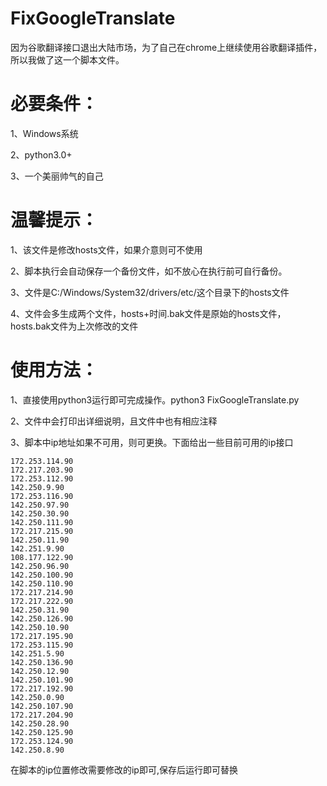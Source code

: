 # FixGoogleTranslate
因为谷歌翻译接口退出大陆市场，为了自己在chrome上继续使用谷歌翻译插件，所以我做了这一个脚本文件。

# 必要条件：
1、Windows系统

2、python3.0+

3、一个美丽帅气的自己

# 温馨提示：
1、该文件是修改hosts文件，如果介意则可不使用

2、脚本执行会自动保存一个备份文件，如不放心在执行前可自行备份。

3、文件是C:/Windows/System32/drivers/etc/这个目录下的hosts文件

4、文件会多生成两个文件，hosts+时间.bak文件是原始的hosts文件，hosts.bak文件为上次修改的文件

# 使用方法：
1、直接使用python3运行即可完成操作。python3 FixGoogleTranslate.py

2、文件中会打印出详细说明，且文件中也有相应注释

3、脚本中ip地址如果不可用，则可更换。下面给出一些目前可用的ip接口

    172.253.114.90
    172.217.203.90
    172.253.112.90
    142.250.9.90
    172.253.116.90
    142.250.97.90
    142.250.30.90
    142.250.111.90
    172.217.215.90
    142.250.11.90
    142.251.9.90
    108.177.122.90
    142.250.96.90
    142.250.100.90
    142.250.110.90
    172.217.214.90
    172.217.222.90
    142.250.31.90
    142.250.126.90
    142.250.10.90
    172.217.195.90
    172.253.115.90
    142.251.5.90
    142.250.136.90
    142.250.12.90
    142.250.101.90
    172.217.192.90
    142.250.0.90
    142.250.107.90
    172.217.204.90
    142.250.28.90
    142.250.125.90
    172.253.124.90
    142.250.8.90
    
  在脚本的ip位置修改需要修改的ip即可,保存后运行即可替换



